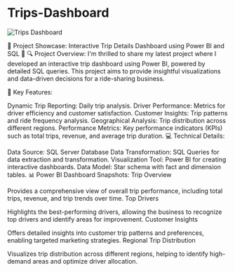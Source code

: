 # Trips-Dashboard
![Trips Dashboard](https://github.com/user-attachments/assets/d0a4f3bc-35d1-4e29-90e5-668f5addb20e)

🚀 Project Showcase: Interactive Trip Details Dashboard using Power BI and SQL 🚀
🔍 Project Overview:
I'm thrilled to share my latest project where I developed an interactive trip dashboard using Power BI, powered by detailed SQL queries. This project aims to provide insightful visualizations and data-driven decisions for a ride-sharing business.

🔑 Key Features:

Dynamic Trip Reporting: Daily trip analysis.
Driver Performance: Metrics for driver efficiency and customer satisfaction.
Customer Insights: Trip patterns and ride frequency analysis.
Geographical Analysis: Trip distribution across different regions.
Performance Metrics: Key performance indicators (KPIs) such as total trips, revenue, and average trip duration.
💻 Technical Details:

Data Source: SQL Server Database
Data Transformation: SQL Queries for data extraction and transformation.
Visualization Tool: Power BI for creating interactive dashboards.
Data Model: Star schema with fact and dimension tables.
📊 Power BI Dashboard Snapshots:
Trip Overview

Provides a comprehensive view of overall trip performance, including total trips, revenue, and trip trends over time.
Top Drivers

Highlights the best-performing drivers, allowing the business to recognize top drivers and identify areas for improvement.
Customer Insights

Offers detailed insights into customer trip patterns and preferences, enabling targeted marketing strategies.
Regional Trip Distribution

Visualizes trip distribution across different regions, helping to identify high-demand areas and optimize driver allocation.
